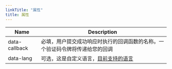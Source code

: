 ```yaml
---
linkTitle: "属性"
title: 属性
---
```


| Name | Description |
| ---- | ----------- |
| data-callback | 必填，用户提交成功响应时执行的回调函数的名称。一个验证码令牌将传递给您的回调 |
| data-lang | 可选，这是自定义语言，[目前支持的语言](https://docs.xyehr.cn/docs/one-captcha/more/supported-language/) |
